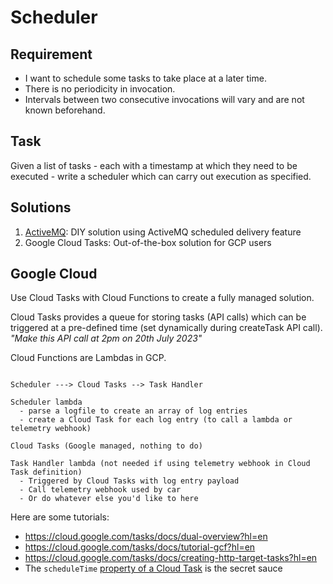 # Scheduler

## Requirement

- I want to schedule some tasks to take place at a later time.
- There is no periodicity in invocation.
- Intervals between two consecutive invocations will vary and are not known beforehand.

## Task

Given a list of tasks - each with a timestamp at which they need to be executed - write
a scheduler which can carry out execution as specified.

## Solutions

1. [ActiveMQ](activemq/Readme.md): DIY solution using ActiveMQ scheduled delivery feature
2. Google Cloud Tasks: Out-of-the-box solution for GCP users

## Google Cloud

Use Cloud Tasks with Cloud Functions to create a fully managed solution.

Cloud Tasks provides a queue for storing tasks (API calls) which can be triggered at a pre-defined
time (set dynamically during createTask API call). *"Make this API call at 2pm on 20th July 2023"*

Cloud Functions are Lambdas in GCP.

```text

Scheduler ---> Cloud Tasks --> Task Handler

Scheduler lambda
  - parse a logfile to create an array of log entries
  - create a Cloud Task for each log entry (to call a lambda or telemetry webhook)

Cloud Tasks (Google managed, nothing to do)

Task Handler lambda (not needed if using telemetry webhook in Cloud Task definition)
  - Triggered by Cloud Tasks with log entry payload
  - Call telemetry webhook used by car
  - Or do whatever else you'd like to here
```

Here are some tutorials:

- https://cloud.google.com/tasks/docs/dual-overview?hl=en
- https://cloud.google.com/tasks/docs/tutorial-gcf?hl=en
- https://cloud.google.com/tasks/docs/creating-http-target-tasks?hl=en
- The `scheduleTime` [property of a Cloud Task](https://cloud.google.com/tasks/docs/reference/rest/v2/projects.locations.queues.tasks?hl=en#Task.FIELDS.schedule_time) is the secret sauce
